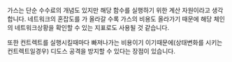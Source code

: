 가스는 단순 수수료의 개념도 있지만 해당 함수를 실행하기 위한 계산 자원이라고 생각합니다.
네트워크의 혼잡도를 가 올라갈 수록 가스의 비용도 올라가기 때문에 해당 체인의 네트워크상황을 확인할 수 있는 지표로도 사용될 것 같습니다. 

또한 컨트렉트를 실행시킬때마다 빠져나가는 비용이기 이기때문에(상태변화를 시키는 컨트렉트일경우) 디도스 공격을 방지할 수 있다는 장점이 있습니다.   